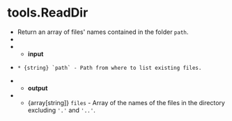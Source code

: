 # tools.ReadDir


 * Return an array of files' names contained in the folder `path`.
 * 
 * * __input__
 *     * {string} `path` - Path from where to list existing files.
 * * __output__
 * * {array[string]} `files`  - Array of the  names of the files  in the
         directory excluding `'.'` and `'..'`.
 